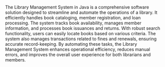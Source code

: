 The Library Management System in Java is a comprehensive software solution designed to streamline and automate the operations of a library. 
It efficiently handles book cataloging, member registration, and loan processing. 
The system tracks book availability, manages member information, and processes book issuances and returns. 
With robust search functionality, users can easily locate books based on various criteria. 
The system also manages transactions related to fines and renewals, ensuring accurate record-keeping. 
By automating these tasks, the Library Management System enhances operational efficiency, reduces manual errors, and improves the overall user experience for both librarians and members.
